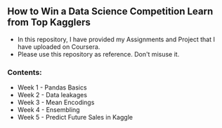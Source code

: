 ## How to Win a Data Science Competition Learn from Top Kagglers

- In this repository, I have provided my Assignments and Project that I have uploaded on Coursera.
- Please use this repository as reference. Don't misuse it.

### Contents:
- Week 1 - Pandas Basics
- Week 2 - Data leakages
- Week 3 - Mean Encodings
- Week 4 - Ensembling
- Week 5 - Predict Future Sales in Kaggle
